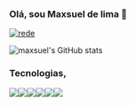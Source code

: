 ### Olá, sou Maxsuel de lima 👋

[![rede](https://img.shields.io/badge/LinkedIn-0077B5?style=for-the-badge&logo=linkedin&logoColor=white)](https://www.linkedin.com/in/maxsuel-lima-barbosa-932b23268/)


![maxsuel's GitHub stats](https://github-readme-stats.vercel.app/api?username=Maxsuel25&show_icons=true&theme=cobalt)

### Tecnologias,

<div style="display:flex;">
<br>
  <img src="https://img.shields.io/badge/HTML5-E34F26?style=for-the-badge&logo=html5&logoColor=white">

  <img src="https://img.shields.io/badge/CSS-239120?&style=for-the-badge&logo=css3&logoColor=white">

  <img src="https://img.shields.io/badge/JavaScript-F7DF1E?style=for-the-badge&logo=JavaScript&logoColor=white">

  <img src="https://img.shields.io/badge/React-20232A?style=for-the-badge&logo=react&logoColor=61DAFB">
  
  <img src="https://img.shields.io/badge/TypeScript-007ACC?style=for-the-badge&logo=typescript&logoColor=white">
  
  <img src="https://img.shields.io/badge/Node.js-43853D?style=for-the-badge&logo=node.js&logoColor=white">
</div>
